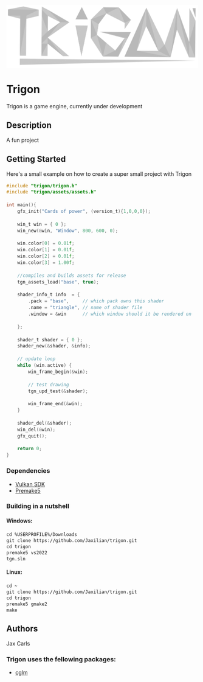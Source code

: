 <p align="center"><img align="center" src="https://github.com/Jaxilian/trigon/blob/main/trigon.png"/></p>

# Trigon

Trigon is a game engine, currently under development

## Description

A fun project

## Getting Started

Here's a small example on how to create a super small project with Trigon
```C
#include "trigon/trigon.h"
#include "trigon/assets/assets.h"

int main(){
    gfx_init("Cards of power", (version_t){1,0,0,0});

    win_t win = { 0 };
    win_new(&win, "Window", 800, 600, 0);

    win.color[0] = 0.01f;
    win.color[1] = 0.01f;
    win.color[2] = 0.01f;
    win.color[3] = 1.00f;

    //compiles and builds assets for release
    tgn_assets_load("base", true);

    shader_info_t info  = { 
        .pack = "base",     // which pack owns this shader
        .name = "triangle", // name of shader file
        .window = &win      // which window should it be rendered on

    };

    shader_t shader = { 0 };
    shader_new(&shader, &info);

    // update loop
    while (win.active) {
        win_frame_begin(&win);

        // test drawing
        tgn_upd_test(&shader);

        win_frame_end(&win);
    }
    
    shader_del(&shader);
    win_del(&win);
    gfx_quit();

    return 0;
}
```

### Dependencies

- [Vulkan SDK](https://www.lunarg.com/vulkan-sdk/)
- [Premake5](https://premake.github.io/)

### Building in a nutshell

#### Windows:
```
cd %USERPROFILE%/Downloads
git clone https://github.com/Jaxilian/trigon.git
cd trigon
premake5 vs2022
tgn.sln
```
#### Linux:
```
cd ~
git clone https://github.com/Jaxilian/trigon.git
cd trigon
premake5 gmake2
make
```

## Authors

Jax Carls

### Trigon uses the fellowing packages:
- [cglm](https://github.com/recp/cglm)

